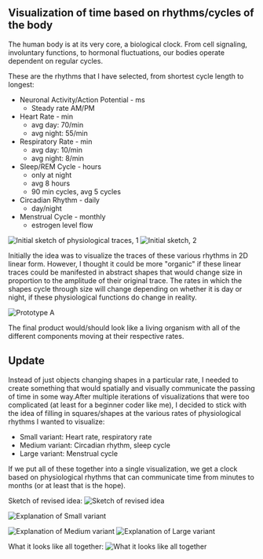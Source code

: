 ## Visualization of time based on rhythms/cycles of the body

The human body is at its very core, a biological clock. From cell signaling, involuntary functions, to hormonal fluctuations, our bodies operate dependent on regular cycles.

These are the rhythms that I have selected, from shortest cycle length to longest:
* Neuronal Activity/Action Potential - ms
  * Steady rate AM/PM
* Heart Rate - min
  * avg day: 70/min
  * avg night: 55/min
* Respiratory Rate - min
  * avg day: 10/min
  * avg night: 8/min
* Sleep/REM Cycle - hours
  * only at night
  * avg 8 hours
  * 90 min cycles, avg 5 cycles
* Circadian Rhythm - daily
  * day/night
* Menstrual Cycle - monthly
  * estrogen level flow
  
 ![Initial sketch of physiological traces, 1](https://github.com/samizdatco/dvia-2018/blob/master/1.mapping-time/students/pm/mio/process/DVIA2018_project1_sketch1.jpg)
 ![Initial sketch, 2](https://github.com/samizdatco/dvia-2018/blob/master/1.mapping-time/students/pm/mio/process/DVIA2018_project1_sketch2.jpg)
 
Initially the idea was to visualize the traces of these various rhythms in 2D linear form. However, I thought it could be more "organic" if these linear traces could be manifested in abstract shapes that would change size in proportion to the amplitude of their original trace. The rates in which the shapes cycle through size will change depending on whether it is day or night, if these physiological functions do change in reality.

![Prototype A](https://github.com/samizdatco/dvia-2018/blob/master/1.mapping-time/students/pm/mio/process/DVIA2018_project1_protytpe.png)

The final product would/should look like a living organism with all of the different components moving at their respective rates.

## Update
Instead of just objects changing shapes in a particular rate, I needed to create something that would spatially and visually communicate the passing of time in some way.After multiple iterations of visualizations that were too complicated (at least for a beginner coder like me), I decided to stick with the idea of filling in squares/shapes at the various rates of physiological rhythms I wanted to visualize:
 
 * Small variant: Heart rate, respiratory rate
 * Medium variant: Circadian rhythm, sleep cycle
 * Large variant: Menstrual cycle
 
 If we put all of these together into a single visualization, we get a clock based on physiological rhythms that can communicate time from minutes to months (or at least that is the hope).
 
 Sketch of revised idea:
 ![Sketch of revised idea](https://github.com/samizdatco/dvia-2018/blob/master/1.mapping-time/students/pm/mio/process/IMG_4464.jpg)
 
 ![Explanation of Small variant](https://github.com/samizdatco/dvia-2018/blob/master/1.mapping-time/students/pm/mio/process/dvia_protype2_small.png)
 
 ![Explanation of Medium variant](https://github.com/samizdatco/dvia-2018/blob/master/1.mapping-time/students/pm/mio/process/dvia_protype2_medium.png)
 ![Explanation of Large variant](https://github.com/samizdatco/dvia-2018/blob/master/1.mapping-time/students/pm/mio/process/dvia_protype2_large.png)

 What it looks like all together:
 ![What it looks like all together](https://github.com/samizdatco/dvia-2018/blob/master/1.mapping-time/students/pm/mio/process/Screen%20Shot%202018-09-26%20at%208.50.10%20PM.png)
